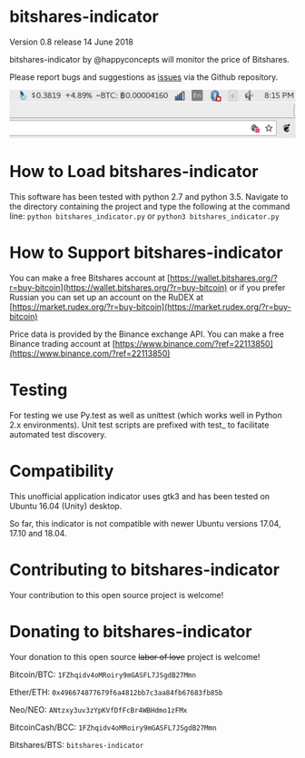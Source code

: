 # bitshares-indicator

Version 0.8 release 14 June 2018

bitshares-indicator by @happyconcepts will monitor the price of Bitshares.

Please report bugs and suggestions as [issues](https://github.com/happyconcepts/bitshares-indicator/issues) via the Github repository.

![screenshot-of-bitshares-indicator](screenshots/0.64.png "Version 0.64")

# How to Load bitshares-indicator
This software has been tested with python 2.7 and python 3.5. Navigate to the directory containing the project and type the following at the command line:
`python bitshares_indicator.py` or `python3 bitshares_indicator.py`

# How to Support bitshares-indicator
You can make a free Bitshares account at [https://wallet.bitshares.org/?r=buy-bitcoin](https://wallet.bitshares.org/?r=buy-bitcoin) or if you prefer Russian you can set up an account on the RuDEX at [https://market.rudex.org/?r=buy-bitcoin](https://market.rudex.org/?r=buy-bitcoin)

Price data is provided by the Binance exchange API. You can make a free Binance trading account at [https://www.binance.com/?ref=22113850](https://www.binance.com/?ref=22113850)

# Testing
For testing we use Py.test as well as unittest (which works well in Python 2.x environments). Unit test scripts are prefixed with test_ to facilitate automated test discovery.

# Compatibility
This unofficial application indicator uses gtk3 and has been tested on Ubuntu 16.04 (Unity) desktop.

So far, this indicator is not compatible with newer Ubuntu versions 17.04, 17.10 and 18.04.

# Contributing to bitshares-indicator
Your contribution to this open source project is welcome!

# Donating to bitshares-indicator
Your donation to this open source ~~labor of love~~ project is welcome!

Bitcoin/BTC: `1FZhqidv4oMRoiry9mGASFL7JSgdB27Mmn`

Ether/ETH: `0x496674877679f6a4812bb7c3aa84fb67683fb85b`

Neo/NEO: `ANtzxy3uv3zYpKVfDfFcBr4WBHdmo1zFMx`

BitcoinCash/BCC: `1FZhqidv4oMRoiry9mGASFL7JSgdB27Mmn`

Bitshares/BTS: `bitshares-indicator`
